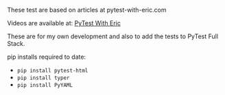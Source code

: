 These test are based on articles at pytest-with-eric.com

Videos are available at: [PyTest With Eric](https://www.youtube.com/playlist?list=PLsszRSbzjyvm5meFiH-rDU-YiC5kcOLcK)

These are for my own development and also to add the tests to PyTest Full Stack.

pip installs required to date:

- `pip install pytest-html`
- `pip install typer`
- `pip install PyYAML`